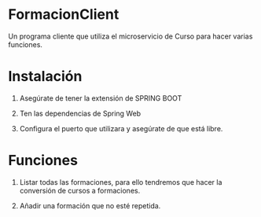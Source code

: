 # FormacionClient

Un programa cliente que utiliza el microservicio de Curso para hacer varias funciones.

# Instalación

1. Asegúrate de tener la extensión de SPRING BOOT

2. Ten las dependencias de Spring Web

3. Configura el puerto que utilizara y asegúrate de que está libre.

# Funciones

1. Listar todas las formaciones, para ello tendremos que hacer la conversión de cursos a formaciones.

2. Añadir una formación que no esté repetida.
